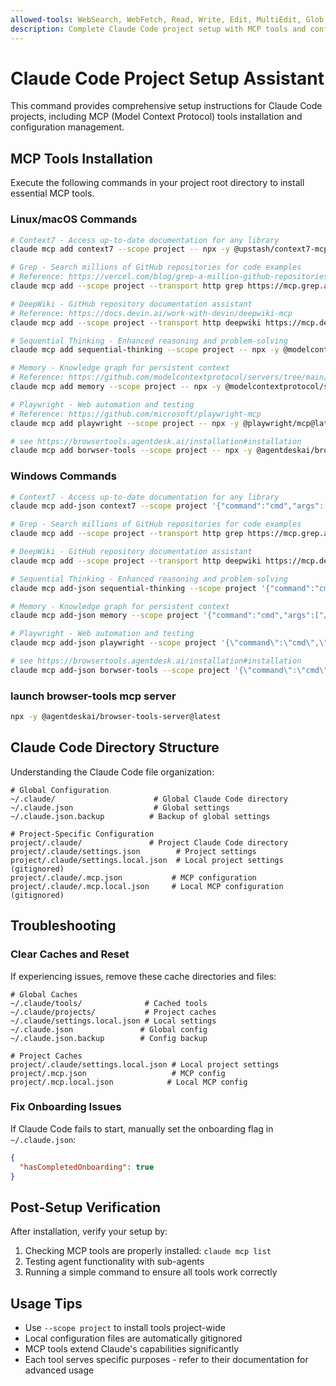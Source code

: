 ```yaml
---
allowed-tools: WebSearch, WebFetch, Read, Write, Edit, MultiEdit, Glob, Grep, Bash, TodoWrite, Task
description: Complete Claude Code project setup with MCP tools and configuration
---
```


# Claude Code Project Setup Assistant

This command provides comprehensive setup instructions for Claude Code projects, including MCP (Model Context Protocol) tools installation and configuration management.

## MCP Tools Installation

Execute the following commands in your project root directory to install essential MCP tools.

### Linux/macOS Commands

```bash
# Context7 - Access up-to-date documentation for any library
claude mcp add context7 --scope project -- npx -y @upstash/context7-mcp@latest

# Grep - Search millions of GitHub repositories for code examples
# Reference: https://vercel.com/blog/grep-a-million-github-repositories-via-mcp
claude mcp add --scope project --transport http grep https://mcp.grep.app

# DeepWiki - GitHub repository documentation assistant
# Reference: https://docs.devin.ai/work-with-devin/deepwiki-mcp
claude mcp add --scope project --transport http deepwiki https://mcp.deepwiki.com/mcp

# Sequential Thinking - Enhanced reasoning and problem-solving
claude mcp add sequential-thinking --scope project -- npx -y @modelcontextprotocol/server-sequential-thinking

# Memory - Knowledge graph for persistent context
# Reference: https://github.com/modelcontextprotocol/servers/tree/main/src/memory
claude mcp add memory --scope project -- npx -y @modelcontextprotocol/server-memory

# Playwright - Web automation and testing
# Reference: https://github.com/microsoft/playwright-mcp
claude mcp add playwright --scope project -- npx -y @playwright/mcp@latest --viewport-size 1920,1080

# see https://browsertools.agentdesk.ai/installation#installation
claude mcp add borwser-tools --scope project -- npx -y @agentdeskai/browser-tools-mcp@latest
```

### Windows Commands

```bash
# Context7 - Access up-to-date documentation for any library
claude mcp add-json context7 --scope project '{"command":"cmd","args":["/c","npx","-y","@upstash/context7-mcp@latest"]}'

# Grep - Search millions of GitHub repositories for code examples
claude mcp add --scope project --transport http grep https://mcp.grep.app

# DeepWiki - GitHub repository documentation assistant
claude mcp add --scope project --transport http deepwiki https://mcp.deepwiki.com/mcp

# Sequential Thinking - Enhanced reasoning and problem-solving
claude mcp add-json sequential-thinking --scope project '{"command":"cmd","args":["/c","npx","-y","@modelcontextprotocol/server-sequential-thinking@latest"]}'

# Memory - Knowledge graph for persistent context
claude mcp add-json memory --scope project '{"command":"cmd","args":["/c","npx","-y","@modelcontextprotocol/server-memory@latest"]}'

# Playwright - Web automation and testing
claude mcp add-json playwright --scope project '{\"command\":\"cmd\",\"args\":[\"/c\",\"npx\",\"-y\",\"@playwright/mcp@latest\",\"--viewport-size\",\"1920,1080\"]}'

# see https://browsertools.agentdesk.ai/installation#installation
claude mcp add-json borwser-tools --scope project '{\"command\":\"cmd\",\"args\":[\"/c\",\"npx\",\"-y\",\"@agentdeskai/browser-tools-mcp@latest\"]}'
```

### launch browser-tools mcp server

```bash
npx -y @agentdeskai/browser-tools-server@latest
```

## Claude Code Directory Structure

Understanding the Claude Code file organization:

```text
# Global Configuration
~/.claude/                      # Global Claude Code directory
~/.claude.json                  # Global settings
~/.claude.json.backup          # Backup of global settings

# Project-Specific Configuration
project/.claude/               # Project Claude Code directory
project/.claude/settings.json        # Project settings
project/.claude/settings.local.json  # Local project settings (gitignored)
project/.claude/.mcp.json           # MCP configuration
project/.claude/.mcp.local.json     # Local MCP configuration (gitignored)
```

## Troubleshooting

### Clear Caches and Reset

If experiencing issues, remove these cache directories and files:

```text
# Global Caches
~/.claude/tools/              # Cached tools
~/.claude/projects/           # Project caches
~/.claude/settings.local.json # Local settings
~/.claude.json               # Global config
~/.claude.json.backup        # Config backup

# Project Caches
project/.claude/settings.local.json # Local project settings
project/.mcp.json                   # MCP config
project/.mcp.local.json            # Local MCP config
```

### Fix Onboarding Issues

If Claude Code fails to start, manually set the onboarding flag in `~/.claude.json`:

```json
{
  "hasCompletedOnboarding": true
}
```

## Post-Setup Verification

After installation, verify your setup by:
1. Checking MCP tools are properly installed: `claude mcp list`
2. Testing agent functionality with sub-agents
3. Running a simple command to ensure all tools work correctly

## Usage Tips

- Use `--scope project` to install tools project-wide
- Local configuration files are automatically gitignored
- MCP tools extend Claude's capabilities significantly
- Each tool serves specific purposes - refer to their documentation for advanced usage
